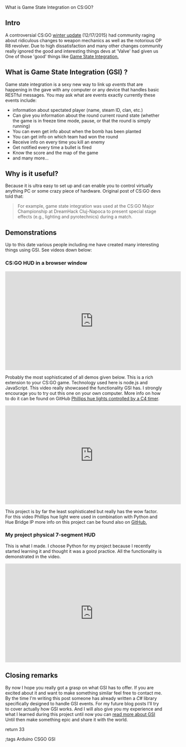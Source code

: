 What is Game State Integration on CS:GO?

## Intro

A controversial CS:GO [winter update](https://blog.counter-strike.net/index.php/2015/12/13325/) (12/17/2015) had community raging about ridiculous changes to weapon mechanics as well as the notorious OP R8 revolver.
Due to high dissatisfaction and many other changes community really ignored the good and interesting things devs at 'Valve' had given us
One of those 'good' things like [Game State Integration.](https://developer.valvesoftware.com/wiki/Counter-Strike:_Global_Offensive_Game_State_Integration)


## What is Game State Integration (GSI) ?

 Game state integration is a sexy new way to link up *events* that are happening in the gave with any computer or any device that handles basic RESTful messages.
 You may ask what are events exactly currently these events include:

- information about spectated player (name, steam ID, clan, etc.)
- Can give you information about the round current round state (whether the game is in freeze time mode, pause, or that the round is simply running)
- You can even get info about when the bomb has been planted
- You can get info on which team had won the round
- Receive info on every time you kill an enemy
- Get notified every time a bullet is fired
- Know the score and the map of the game
- and many more...

## Why is it useful?

Because it is ultra easy to set up and can enable you to control virtually anything PC or some crazy piece of hardware.
Original post of CS:GO devs told that:

> For example, game state integration was used at the CS:GO Major Championship at DreamHack Cluj-Napoca to present special stage effects (e.g., lighting and pyrotechnics) during a match.


## Demonstrations

Up to this date various people including me have created many interesting things using GSI. See videos down below:

### CS:GO HUD in a browser window

<iframe width="560" height="315" src="https://www.youtube.com/embed/FM1-iapbEtc" title="YouTube video player" frameborder="0" allow="accelerometer; autoplay; clipboard-write; encrypted-media; gyroscope; picture-in-picture" allowfullscreen></iframe>

Probably the most sophisticated of all demos given below.
This is a rich extension to your CS:GO game. Technology used here is node.js and JavaScript.
This video really showcased the functionality GSI has. I strongly encourage you to try out this one on your own computer.
More info on how to do it can be found on GitHub [Phillips hue lights controlled by a C4 timer](https://github.com/Double0negative/CSGO-HUD").

<iframe width="560" height="315" src="https://www.youtube.com/embed/QBdI54MHB-k" title="YouTube video player" frameborder="0" allow="accelerometer; autoplay; clipboard-write; encrypted-media; gyroscope; picture-in-picture" allowfullscreen></iframe>

This project is by far the least sophisticated but really has the wow factor.
For this video Phillips hue light were used in combination with Python and Hue Bridge IP more info on this project can be found also on [GitHub.](https://github.com/doobix/csgo-c4-hue)

### My project physical 7-segment HUD

This is what I made. I choose Python for my project because I recently
started learning it and thought it was a good practice. All the
functionality is demonstrated in the video.

<iframe width="560" height="315" src="https://www.youtube.com/embed/6le5cuakBh4" title="YouTube video player" frameborder="0" allow="accelerometer; autoplay; clipboard-write; encrypted-media; gyroscope; picture-in-picture" allowfullscreen></iframe>

## Closing remarks

By now I hope you really got a grasp on what GSI has to offer. If you are excited about it and want to make something similar feel free to contact me. By the time I'm writing this post someone has already written a *C#* library specifically designed to handle GSI events.
For my future blog posts I'll try to cover actually how GSI works. And I will also give you my experience and what I learned during this project until now you can [read more about GSI](https://developer.valvesoftware.com/wiki/Counter-Strike:_Global_Offensive_Game_State_Integration)
Until then make something epic and share it with the world.

return 33

;tags Arduino CSGO GSI